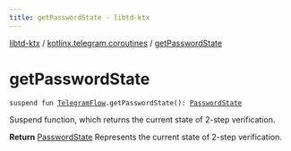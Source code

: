 ```yaml
---
title: getPasswordState - libtd-ktx
---
```


[libtd-ktx](../index.html) / [kotlinx.telegram.coroutines](index.html) / [getPasswordState](./get-password-state.html)

# getPasswordState

`suspend fun `[`TelegramFlow`](../kotlinx.telegram.core/-telegram-flow/index.html)`.getPasswordState(): `[`PasswordState`](https://tdlibx.github.io/td/docs/org/drinkless/td/libcore/telegram/TdApi.PasswordState.html)

Suspend function, which returns the current state of 2-step verification.

**Return**
[PasswordState](https://tdlibx.github.io/td/docs/org/drinkless/td/libcore/telegram/TdApi.PasswordState.html) Represents the current state of 2-step verification.


